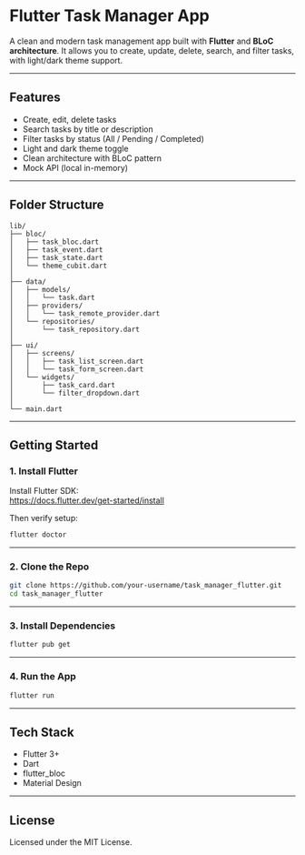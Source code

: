 #  Flutter Task Manager App

A clean and modern task management app built with **Flutter** and **BLoC architecture**. It allows you to create, update, delete, search, and filter tasks, with light/dark theme support.

---

##  Features

-  Create, edit, delete tasks
-  Search tasks by title or description
-  Filter tasks by status (All / Pending / Completed)
-  Light and dark theme toggle
-  Clean architecture with BLoC pattern
-  Mock API (local in-memory)

---

##  Folder Structure

```
lib/
├── bloc/
│   ├── task_bloc.dart
│   ├── task_event.dart
│   ├── task_state.dart
│   └── theme_cubit.dart
│
├── data/
│   ├── models/
│   │   └── task.dart
│   ├── providers/
│   │   └── task_remote_provider.dart
│   └── repositories/
│       └── task_repository.dart
│
├── ui/
│   ├── screens/
│   │   ├── task_list_screen.dart
│   │   └── task_form_screen.dart
│   └── widgets/
│       ├── task_card.dart
│       └── filter_dropdown.dart
│
└── main.dart
```

---

##  Getting Started

### 1. Install Flutter

Install Flutter SDK:  
 https://docs.flutter.dev/get-started/install

Then verify setup:

```bash
flutter doctor
```

---

### 2. Clone the Repo

```bash
git clone https://github.com/your-username/task_manager_flutter.git
cd task_manager_flutter
```

---

### 3. Install Dependencies

```bash
flutter pub get
```

---

### 4. Run the App

```bash
flutter run
```

---

##  Tech Stack

- Flutter 3+
- Dart
- flutter_bloc
- Material Design

---

##  License

Licensed under the MIT License.
